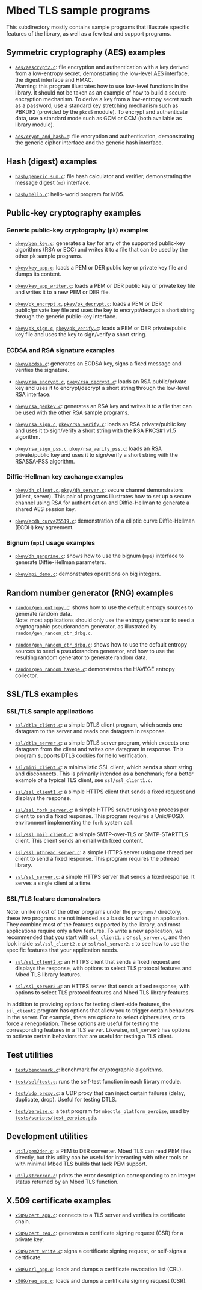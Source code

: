 Mbed TLS sample programs
========================

This subdirectory mostly contains sample programs that illustrate specific features of the library, as well as a few test and support programs.

## Symmetric cryptography (AES) examples

* [`aes/aescrypt2.c`](aes/aescrypt2.c): file encryption and authentication with a key derived from a low-entropy secret, demonstrating the low-level AES interface, the digest interface and HMAC.  
  Warning: this program illustrates how to use low-level functions in the library. It should not be taken as an example of how to build a secure encryption mechanism. To derive a key from a low-entropy secret such as a password, use a standard key stretching mechanism such as PBKDF2 (provided by the `pkcs5` module). To encrypt and authenticate data, use a standard mode such as GCM or CCM (both available as library module).

* [`aes/crypt_and_hash.c`](aes/crypt_and_hash.c): file encryption and authentication, demonstrating the generic cipher interface and the generic hash interface.

## Hash (digest) examples

* [`hash/generic_sum.c`](hash/generic_sum.c): file hash calculator and verifier, demonstrating the message digest (`md`) interface.

* [`hash/hello.c`](hash/hello.c): hello-world program for MD5.

## Public-key cryptography examples

### Generic public-key cryptography (`pk`) examples

* [`pkey/gen_key.c`](pkey/gen_key.c): generates a key for any of the supported public-key algorithms (RSA or ECC) and writes it to a file that can be used by the other pk sample programs.

* [`pkey/key_app.c`](pkey/key_app.c): loads a PEM or DER public key or private key file and dumps its content.

* [`pkey/key_app_writer.c`](pkey/key_app_writer.c): loads a PEM or DER public key or private key file and writes it to a new PEM or DER file.

* [`pkey/pk_encrypt.c`](pkey/pk_encrypt.c), [`pkey/pk_decrypt.c`](pkey/pk_decrypt.c): loads a PEM or DER public/private key file and uses the key to encrypt/decrypt a short string through the generic public-key interface.

* [`pkey/pk_sign.c`](pkey/pk_sign.c), [`pkey/pk_verify.c`](pkey/pk_verify.c): loads a PEM or DER private/public key file and uses the key to sign/verify a short string.

### ECDSA and RSA signature examples

* [`pkey/ecdsa.c`](pkey/ecdsa.c): generates an ECDSA key, signs a fixed message and verifies the signature.

* [`pkey/rsa_encrypt.c`](pkey/rsa_encrypt.c), [`pkey/rsa_decrypt.c`](pkey/rsa_decrypt.c): loads an RSA public/private key and uses it to encrypt/decrypt a short string through the low-level RSA interface.

* [`pkey/rsa_genkey.c`](pkey/rsa_genkey.c): generates an RSA key and writes it to a file that can be used with the other RSA sample programs.

* [`pkey/rsa_sign.c`](pkey/rsa_sign.c), [`pkey/rsa_verify.c`](pkey/rsa_verify.c): loads an RSA private/public key and uses it to sign/verify a short string with the RSA PKCS#1 v1.5 algorithm.

* [`pkey/rsa_sign_pss.c`](pkey/rsa_sign_pss.c), [`pkey/rsa_verify_pss.c`](pkey/rsa_verify_pss.c): loads an RSA private/public key and uses it to sign/verify a short string with the RSASSA-PSS algorithm.

### Diffie-Hellman key exchange examples

* [`pkey/dh_client.c`](pkey/dh_client.c), [`pkey/dh_server.c`](pkey/dh_server.c): secure channel demonstrators (client, server). This pair of programs illustrates how to set up a secure channel using RSA for authentication and Diffie-Hellman to generate a shared AES session key.

* [`pkey/ecdh_curve25519.c`](pkey/ecdh_curve25519.c): demonstration of a elliptic curve Diffie-Hellman (ECDH) key agreement.

### Bignum (`mpi`) usage examples

* [`pkey/dh_genprime.c`](pkey/dh_genprime.c): shows how to use the bignum (`mpi`) interface to generate Diffie-Hellman parameters.

* [`pkey/mpi_demo.c`](pkey/mpi_demo.c): demonstrates operations on big integers.

## Random number generator (RNG) examples

* [`random/gen_entropy.c`](random/gen_entropy.c): shows how to use the default entropy sources to generate random data.  
  Note: most applications should only use the entropy generator to seed a cryptographic pseudorandom generator, as illustrated by `random/gen_random_ctr_drbg.c`.

* [`random/gen_random_ctr_drbg.c`](random/gen_random_ctr_drbg.c): shows how to use the default entropy sources to seed a pseudorandom generator, and how to use the resulting random generator to generate random data.

* [`random/gen_random_havege.c`](random/gen_random_havege.c): demonstrates the HAVEGE entropy collector.

## SSL/TLS examples

### SSL/TLS sample applications

* [`ssl/dtls_client.c`](ssl/dtls_client.c): a simple DTLS client program, which sends one datagram to the server and reads one datagram in response.

* [`ssl/dtls_server.c`](ssl/dtls_server.c): a simple DTLS server program, which expects one datagram from the client and writes one datagram in response. This program supports DTLS cookies for hello verification.

* [`ssl/mini_client.c`](ssl/mini_client.c): a minimalistic SSL client, which sends a short string and disconnects. This is primarily intended as a benchmark; for a better example of a typical TLS client, see `ssl/ssl_client1.c`.

* [`ssl/ssl_client1.c`](ssl/ssl_client1.c): a simple HTTPS client that sends a fixed request and displays the response.

* [`ssl/ssl_fork_server.c`](ssl/ssl_fork_server.c): a simple HTTPS server using one process per client to send a fixed response. This program requires a Unix/POSIX environment implementing the `fork` system call.

* [`ssl/ssl_mail_client.c`](ssl/ssl_mail_client.c): a simple SMTP-over-TLS or SMTP-STARTTLS client. This client sends an email with fixed content.

* [`ssl/ssl_pthread_server.c`](ssl/ssl_pthread_server.c): a simple HTTPS server using one thread per client to send a fixed response. This program requires the pthread library.

* [`ssl/ssl_server.c`](ssl/ssl_server.c): a simple HTTPS server that sends a fixed response. It serves a single client at a time.

### SSL/TLS feature demonstrators

Note: unlike most of the other programs under the `programs/` directory, these two programs are not intended as a basis for writing an application. They combine most of the features supported by the library, and most applications require only a few features. To write a new application, we recommended that you start with `ssl_client1.c` or `ssl_server.c`, and then look inside `ssl/ssl_client2.c` or `ssl/ssl_server2.c` to see how to use the specific features that your application needs.

* [`ssl/ssl_client2.c`](ssl/ssl_client2.c): an HTTPS client that sends a fixed request and displays the response, with options to select TLS protocol features and Mbed TLS library features.

* [`ssl/ssl_server2.c`](ssl/ssl_server2.c): an HTTPS server that sends a fixed response, with options to select TLS protocol features and Mbed TLS library features.

In addition to providing options for testing client-side features, the `ssl_client2` program has options that allow you to trigger certain behaviors in the server. For example, there are options to select ciphersuites, or to force a renegotiation. These options are useful for testing the corresponding features in a TLS server. Likewise, `ssl_server2` has options to activate certain behaviors that are useful for testing a TLS client.

## Test utilities

* [`test/benchmark.c`](test/benchmark.c): benchmark for cryptographic algorithms.

* [`test/selftest.c`](test/selftest.c): runs the self-test function in each library module.

* [`test/udp_proxy.c`](test/udp_proxy.c): a UDP proxy that can inject certain failures (delay, duplicate, drop). Useful for testing DTLS.

* [`test/zeroize.c`](test/zeroize.c): a test program for `mbedtls_platform_zeroize`, used by [`tests/scripts/test_zeroize.gdb`](tests/scripts/test_zeroize.gdb).

## Development utilities

* [`util/pem2der.c`](util/pem2der.c): a PEM to DER converter. Mbed TLS can read PEM files directly, but this utility can be useful for interacting with other tools or with minimal Mbed TLS builds that lack PEM support.

* [`util/strerror.c`](util/strerror.c): prints the error description corresponding to an integer status returned by an Mbed TLS function.

## X.509 certificate examples

* [`x509/cert_app.c`](x509/cert_app.c): connects to a TLS server and verifies its certificate chain.

* [`x509/cert_req.c`](x509/cert_req.c): generates a certificate signing request (CSR) for a private key.

* [`x509/cert_write.c`](x509/cert_write.c): signs a certificate signing request, or self-signs a certificate.

* [`x509/crl_app.c`](x509/crl_app.c): loads and dumps a certificate revocation list (CRL).

* [`x509/req_app.c`](x509/req_app.c): loads and dumps a certificate signing request (CSR).

